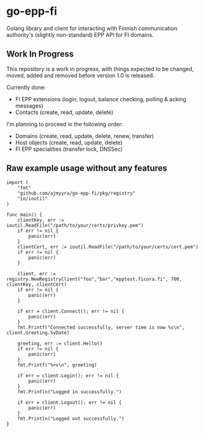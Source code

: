 # go-epp-fi
Golang library and client for interacting with Finnish communication authority's (slightly non-standard) EPP API for FI domains.

## Work In Progress

This repository is a work in progress, with things expected to be changed, moved, added and removed before version 1.0 is released.

Currently done:
- FI EPP extensions (login, logout, balance checking, polling & acking messages)
- Contacts (create, read, update, delete)

I'm planning to proceed in the following order:
- Domains (create, read, update, delete, renew, transfer)
- Host objects (create, read, update, delete)
- FI EPP specialities (transfer lock, DNSSec)

## Raw example usage without any features

```
import (
	"fmt"
	"github.com/ajmyyra/go-epp-fi/pkg/registry"
	"io/ioutil"
)

func main() {
	clientKey, err := ioutil.ReadFile("/path/to/your/certs/privkey.pem")
	if err != nil {
		panic(err)
	}
	clientCert, err := ioutil.ReadFile("/path/to/your/certs/cert.pem")
    if err != nil {
		panic(err)
	}

	client, err := registry.NewRegistryClient("foo","bar","epptest.ficora.fi", 700, clientKey, clientCert)
	if err != nil {
		panic(err)
	}

	if err = client.Connect(); err != nil {
		panic(err)
	}
	fmt.Printf("Connected successfully, server time is now %s\n", client.Greeting.SvDate)

	greeting, err := client.Hello()
	if err != nil {
		panic(err)
	}
	fmt.Printf("%+v\n", greeting)

    if err = client.Login(); err != nil {
        panic(err)
    }
    fmt.Println("Logged in successfully.")

    if err = client.Logout(); err != nil {
        panic(err)
    }
    fmt.Println("Logged out successfully.")
}
```

